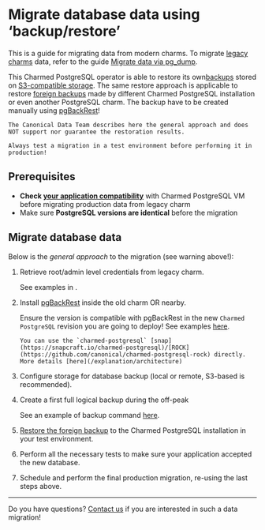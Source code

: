 # Migrate database data using ‘backup/restore’

This is a guide for migrating data from modern charms. To migrate [legacy charms](/explanation/legacy-charm) data, refer to the guide [Migrate data via pg_dump](/how-to-guides/development/migrate-data-via-pg-dump).

This Charmed PostgreSQL operator is able to restore its own[backups](/how-to-guides/back-up-and-restore/restore-a-backup) stored on [S3-compatible storage](/how-to-guides/back-up-and-restore/configure-s3-aws). The same restore approach is applicable to restore [foreign backups](/how-to-guides/back-up-and-restore/migrate-a-cluster) made by different Charmed PostgreSQL installation or even another PostgreSQL charm. The backup have to be created manually using [pgBackRest](https://pgbackrest.org/)!

```{caution}
The Canonical Data Team describes here the general approach and does NOT support nor guarantee the restoration results. 

Always test a migration in a test environment before performing it in production!
```

## Prerequisites
* **Check [your application compatibility](/explanation/legacy-charm)** with Charmed PostgreSQL VM before migrating production data from legacy charm
* Make sure **PostgreSQL versions are identical** before the migration

## Migrate database data
Below is the *general approach* to the migration (see warning above!):

1. Retrieve root/admin level credentials from legacy charm. 

   See examples in [](/how-to-guides/development/migrate-data-via-pg-dump).

2. Install [pgBackRest](https://pgbackrest.org/) inside the old charm OR nearby. 

    Ensure the version is compatible with pgBackRest in the new `Charmed PostgreSQL` revision you are going to deploy! See examples [here](https://pgbackrest.org/user-guide.html#installation).

   ```{note}
   You can use the `charmed-postgresql` [snap](https://snapcraft.io/charmed-postgresql)/[ROCK](https://github.com/canonical/charmed-postgresql-rock) directly. More details [here](/explanation/architecture)
   ```

3. Configure storage for database backup (local or remote, S3-based is recommended).

4. Create a first full logical backup during the off-peak 

   See an example of backup command [here](https://github.com/canonical/postgresql-k8s-operator/commit/f39caaa4c5c85afdb157bd53df54a24a1b9687ac#diff-cc5993b9da2438ecff27897b3ab9d2f9bc445cbf5b4f6369a1a0c2f404fe6a4fR186-R212).

5. [Restore the foreign backup](/how-to-guides/back-up-and-restore/migrate-a-cluster) to the Charmed PostgreSQL installation in your test environment.
6. Perform all the necessary tests to make sure your application accepted the new database.
7. Schedule and perform the final production migration, re-using the last steps above.

---

Do you have questions? [Contact us](/reference/contacts) if you are interested in such a data migration!

